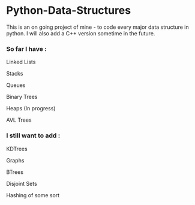 # Python-Data-Structures
This is an on going project of mine - to code every major data structure in python. I will also add a C++ version sometime in the future.

### So far I have :

Linked Lists

Stacks

Queues

Binary Trees

Heaps (In progress)

AVL Trees

### I still want to add :

KDTrees

Graphs

BTrees

Disjoint Sets

Hashing of some sort
